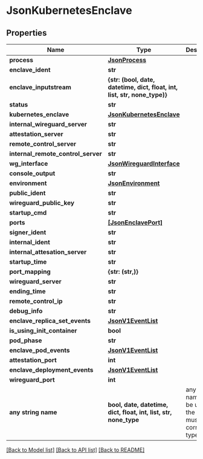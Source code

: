 # JsonKubernetesEnclave


## Properties
Name | Type | Description | Notes
------------ | ------------- | ------------- | -------------
**process** | [**JsonProcess**](JsonProcess.md) |  | [optional] 
**enclave_ident** | **str** |  | [optional] 
**enclave_inputstream** | **{str: (bool, date, datetime, dict, float, int, list, str, none_type)}** |  | [optional] 
**status** | **str** |  | [optional] 
**kubernetes_enclave** | [**JsonKubernetesEnclave**](JsonKubernetesEnclave.md) |  | [optional] 
**internal_wireguard_server** | **str** |  | [optional] 
**attestation_server** | **str** |  | [optional] 
**remote_control_server** | **str** |  | [optional] 
**internal_remote_control_server** | **str** |  | [optional] 
**wg_interface** | [**JsonWireguardInterface**](JsonWireguardInterface.md) |  | [optional] 
**console_output** | **str** |  | [optional] 
**environment** | [**JsonEnvironment**](JsonEnvironment.md) |  | [optional] 
**public_ident** | **str** |  | [optional] 
**wireguard_public_key** | **str** |  | [optional] 
**startup_cmd** | **str** |  | [optional] 
**ports** | [**[JsonEnclavePort]**](JsonEnclavePort.md) |  | [optional] 
**signer_ident** | **str** |  | [optional] 
**internal_ident** | **str** |  | [optional] 
**internal_attesation_server** | **str** |  | [optional] 
**startup_time** | **str** |  | [optional] 
**port_mapping** | **{str: (str,)}** |  | [optional] 
**wireguard_server** | **str** |  | [optional] 
**ending_time** | **str** |  | [optional] 
**remote_control_ip** | **str** |  | [optional] 
**debug_info** | **str** |  | [optional] 
**enclave_replica_set_events** | [**JsonV1EventList**](JsonV1EventList.md) |  | [optional] 
**is_using_init_container** | **bool** |  | [optional] 
**pod_phase** | **str** |  | [optional] 
**enclave_pod_events** | [**JsonV1EventList**](JsonV1EventList.md) |  | [optional] 
**attestation_port** | **int** |  | [optional] 
**enclave_deployment_events** | [**JsonV1EventList**](JsonV1EventList.md) |  | [optional] 
**wireguard_port** | **int** |  | [optional] 
**any string name** | **bool, date, datetime, dict, float, int, list, str, none_type** | any string name can be used but the value must be the correct type | [optional]

[[Back to Model list]](../README.md#documentation-for-models) [[Back to API list]](../README.md#documentation-for-api-endpoints) [[Back to README]](../README.md)


